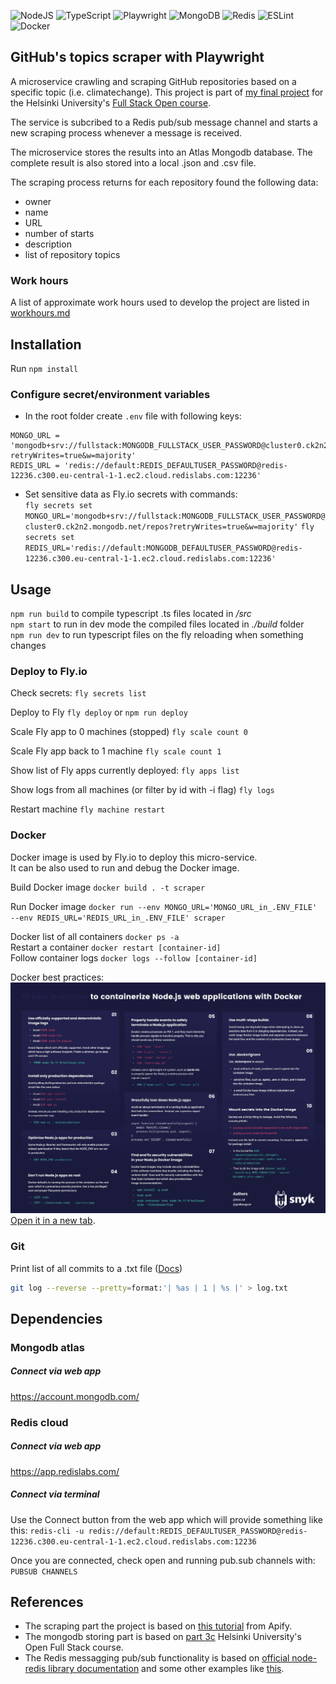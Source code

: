 
![NodeJS](https://img.shields.io/badge/node.js-6DA55F?style=for-the-badge&logo=node.js&logoColor=white)
![TypeScript](https://img.shields.io/badge/typescript-%23007ACC.svg?style=for-the-badge&logo=typescript&logoColor=white)
![Playwright](https://img.shields.io/badge/Playwright-45ba4b?style=for-the-badge&logo=Playwright&logoColor=white)
![MongoDB](https://img.shields.io/badge/MongoDB-%234ea94b.svg?style=for-the-badge&logo=mongodb&logoColor=white)
![Redis](https://img.shields.io/badge/redis-%23DD0031.svg?style=for-the-badge&logo=redis&logoColor=white)
![ESLint](https://img.shields.io/badge/ESLint-4B3263?style=for-the-badge&logo=eslint&logoColor=white)
![Docker](https://img.shields.io/badge/Docker-2CA5E0?style=for-the-badge&logo=docker&logoColor=white)


## GitHub's topics scraper with Playwright

A microservice crawling and scraping GitHub repositories based on a specific topic (i.e. climatechange). This project is part of [my final project](https://github.com/pcolt/react-scraper) for the Helsinki University's [Full Stack Open course](https://fullstackopen.com/en/).  

The service is subcribed to a Redis pub/sub message channel and starts a new scraping process whenever a message is received.

The microservice stores the results into an Atlas Mongodb database. The complete result is also stored into a local .json and .csv file.  

The scraping process returns for each repository found the following data: 
- owner
- name
- URL
- number of starts
- description
- list of repository topics

### Work hours
A list of approximate work hours used to develop the project are listed in [workhours.md](/workhours.md)

## Installation

Run `npm install`

### Configure secret/environment variables

- In the root folder create `.env` file with following keys:   
```
MONGO_URL = 'mongodb+srv://fullstack:MONGODB_FULLSTACK_USER_PASSWORD@cluster0.ck2n2.mongodb.net/repos?retryWrites=true&w=majority'
REDIS_URL = 'redis://default:REDIS_DEFAULTUSER_PASSWORD@redis-12236.c300.eu-central-1-1.ec2.cloud.redislabs.com:12236'
```  
- Set sensitive data as Fly.io secrets with commands:   
`fly secrets set MONGO_URL='mongodb+srv://fullstack:MONGODB_FULLSTACK_USER_PASSWORD@cluster0.ck2n2.mongodb.net/repos?retryWrites=true&w=majority'`
`fly secrets set REDIS_URL='redis://default:MONGODB_DEFAULTUSER_PASSWORD@redis-12236.c300.eu-central-1-1.ec2.cloud.redislabs.com:12236'`

## Usage

`npm run build` to compile typescript .ts files located in */src*  
`npm start` to run in dev mode the compiled files located in *./build* folder   
`npm run dev` to run typescript files on the fly reloading when something changes 

### Deploy to Fly.io

Check secrets:
`fly secrets list`

Deploy to Fly
`fly deploy` or `npm run deploy`

Scale Fly app to 0 machines (stopped)
`fly scale count 0`

Scale Fly app back to 1 machine
`fly scale count 1`

Show list of Fly apps currently deployed:
`fly apps list`

Show logs from all machines (or filter by id with -i flag)
`fly logs`

Restart machine
`fly machine restart`

### Docker 

Docker image is used by Fly.io to deploy this micro-service.  
It can be also used to run and debug the Docker image.  

Build Docker image
`docker build . -t scraper`

Run Docker image
`docker run --env MONGO_URL='MONGO_URL_in_.ENV_FILE' --env REDIS_URL='REDIS_URL_in_.ENV_FILE' scraper`

Docker list of all containers `docker ps -a`  
Restart a container `docker restart [container-id]`  
Follow container logs `docker logs --follow [container-id]`

Docker best practices:
![Docker best practices](./documentation/NodeJS-CheatSheet_page-0001.jpg)[Open it in a new tab](https://res.cloudinary.com/snyk/images/v1/wordpress-sync/NodeJS-CheatSheet/NodeJS-CheatSheet.pdf).

### Git

Print list of all commits to a .txt file ([Docs](https://git-scm.com/docs/git-log#Documentation/git-log.txt-emHem))  
```bash
git log --reverse --pretty=format:'| %as | 1 | %s |' > log.txt
```


## Dependencies

### Mongodb atlas

##### Connect via web app
https://account.mongodb.com/

### Redis cloud

##### Connect via web app

https://app.redislabs.com/ 

##### Connect via terminal
Use the Connect button from the web app which will provide something like this:
`redis-cli -u redis://default:REDIS_DEFAULTUSER_PASSWORD@redis-12236.c300.eu-central-1-1.ec2.cloud.redislabs.com:12236`

Once you are connected, check open and running pub.sub channels with:
`PUBSUB CHANNELS`

## References

- The scraping part the project is based on [this tutorial](https://blog.apify.com/how-to-scrape-the-web-with-playwright-ece1ced75f73/) from Apify.
- The mongodb storing part is based on [part 3c](https://fullstackopen.com/en/part3/saving_data_to_mongo_db#mongo-db) Helsinki University's Open Full Stack course.   
- The Redis messagging pub/sub functionality is based on [official node-redis library documentation](https://github.com/redis/node-redis/blob/master/docs/pub-sub.md) and some other examples like [this](https://blog.logrocket.com/using-redis-pub-sub-node-js/).